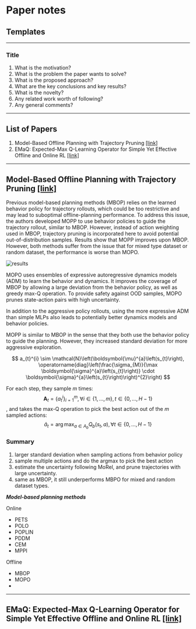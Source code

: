 # Paper notes

## Templates
----

### Title
1. What is the motivation?
2. What is the problem the paper wants to solve?
3. What is the proposed approach?
4. What are the key conclusions and key results?
5. What is the novelty?
6. Any related work worth of following?
7. Any general comments?
----

## List of Papers

1. Model-Based Offline Planning with Trajectory Pruning [[link]](https://arxiv.org/pdf/2105.07351.pdf)
2. EMaQ: Expected-Max Q-Learning Operator for Simple Yet Effective Offline and Online RL [[link]](http://proceedings.mlr.press/v139/ghasemipour21a/ghasemipour21a.pdf)

----

## Model-Based Offline Planning with Trajectory Pruning [[link]](https://arxiv.org/pdf/2105.07351.pdf)

Previous model-based planning methods (MBOP) relies on the learned behavior policy for trajectory rollouts, which could be too restrictive and may lead to suboptimal offline-planning performance. To address this issue, the authors developed MOPP to use behavior policies to guide the trajectory rollout, similar to MBOP. However, instead of action weighting used in MBOP, trajectory pruning is incorporated here to avoid potential out-of-distribution samples. Results show that MOPP improves upon MBOP. However, both methods suffer from the issue that for mixed type dataset or random dataset, the performance is worse than MOPO.  

![results](https://cdn.mathpix.com/snip/images/WX6g2uesVY7JW3d3dY6VG6Y7QpCx2ktfjLEDSgyzOsI.original.fullsize.png)

MOPO uses ensembles of expressive autoregressive dynamics models (ADM) to learn the behavior and dynamics. It improves the coverage of MBOP by allowing a large deviation from the behavior policy, as well as greedy max-Q operation. To provide safety against OOD samples, MOPO prunes state-action pairs with high uncertainty.  

In addition to the aggressive policy rollouts, using the more expressive ADM than simple MLPs also leads to potentially better dynamics models and behavior policies.  

MOPP is similar to MBOP in the sense that they both use the behavior policy to guide the planning. However, they increased standard deviation for more aggressive exploration.

$$
a_{t}^{i} \sim \mathcal{N}\left(\boldsymbol{\mu}^{a}\left(s_{t}\right), \operatorname{diag}\left(\frac{\sigma_{M}}{\max \boldsymbol{\sigma}^{a}\left(s_{t}\right)} \cdot \boldsymbol{\sigma}^{a}\left(s_{t}\right)\right)^{2}\right)
$$

For each step, they sample $m$ times:
$$
\boldsymbol{A}_{t}=\left\{a_{t}^{i}\right\}_{i=1}^{m}, \forall i \in\{1, \ldots, m\}, t \in\{0, \ldots, H-1\}
$$, 
and takes the max-Q operation to pick the best action out of the $m$ sampled actions:
$$
\hat{a}_{t}=\arg \max _{a \in A_{b}} Q_{b}\left(s_{t}, a\right), \forall t \in\{0, \ldots, H-1\}
$$

### Summary

1. larger standard deviation when sampling actions from behavior policy  
2. sample multiple actions and do the argmax to pick the best action  
3. estimate the uncertainty following MoRel, and prune trajectories with large uncertainty. 
4. same as MBOP, it still underperforms MBPO for mixed and random dataset types. 

***Model-based planning methods***  

Online

* PETS
* POLO
* POPLIN
* PDDM
* CEM
* MPPI

Offline

* MBOP
* MOPO  
* 
----
## EMaQ: Expected-Max Q-Learning Operator for Simple Yet Effective Offline and Online RL [[link]](http://proceedings.mlr.press/v139/ghasemipour21a/ghasemipour21a.pdf)  

